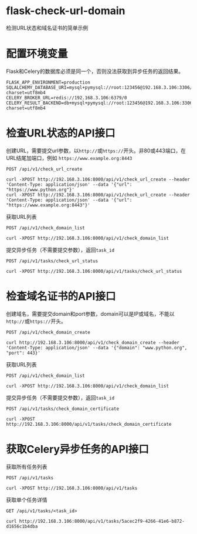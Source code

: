 # flask-check-url-domain
检测URL状态和域名证书的简单示例

# 配置环境变量
Flask和Celery的数据库必须是同一个，否则没法获取到异步任务的返回结果。
```
FLASK_APP_ENVIRONMENT=production
SQLALCHEMY_DATABASE_URI=mysql+pymysql://root:123456@192.168.3.106:3306/celery?charset=utf8mb4
CELERY_BROKER_URL=redis://192.168.3.106:6379/0
CELERY_RESULT_BACKEND=db+mysql+pymysql://root:123456@192.168.3.106:3306/celery?charset=utf8mb4
```

# 检查URL状态的API接口
创建URL，需要提交url参数，以`http://`或`https://`开头。非80或443端口，在URL结尾加端口，例如 `https://www.example.org:8443`
```
POST /api/v1/check_url_create

curl -XPOST http://192.168.3.106:8000/api/v1/check_url_create --header 'Content-Type: application/json' --data '{"url": "https://www.python.org"}'
curl -XPOST http://192.168.3.106:8000/api/v1/check_url_create --header 'Content-Type: application/json' --data '{"url": "https://www.example.org:8443"}'
```
获取URL列表
```
POST /api/v1/check_domain_list

curl -XPOST http://192.168.3.106:8000/api/v1/check_domain_list
```
提交异步任务（不需要提交参数），返回`task_id`
```
POST /api/v1/tasks/check_url_status

curl -XPOST http://192.168.3.106:8000/api/v1/tasks/check_url_status
```
# 检查域名证书的API接口
创建域名，需要提交domain和port参数，domain可以是IP或域名，不能以`http://`或`https://`开头。
```
POST /api/v1/check_domain_create

curl http://192.168.3.106:8000/api/v1/check_domain_create --header 'Content-Type: application/json' --data '{"domain": "www.python.org", "port": 443}'
```
获取URL列表
```
POST /api/v1/check_domain_list

curl -XPOST http://192.168.3.106:8000/api/v1/check_domain_list
```
提交异步任务（不需要提交参数），返回`task_id`
```
POST /api/v1/tasks/check_domain_certificate

curl -XPOST http://192.168.3.106:8000/api/v1/tasks/check_domain_certificate
```
# 获取Celery异步任务的API接口
获取所有任务列表
```
POST /api/v1/tasks

curl -XPOST http://192.168.3.106:8000/api/v1/tasks
```
获取单个任务详情
```
GET /api/v1/tasks/<task_id>

curl http://192.168.3.106:8000/api/v1/tasks/5acec2f9-4266-41e6-b872-d1656c1b4dba
```


